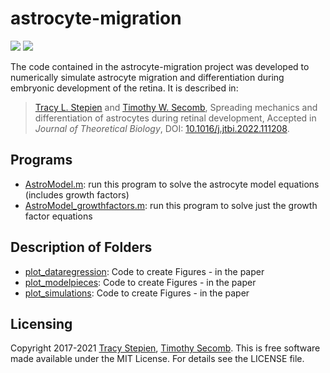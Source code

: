 # astrocyte-migration

<a href="https://github.com/tstepien/astrocyte-migration/"><img src="https://img.shields.io/badge/github-tstepien%2Fastrocyte--migration-blue" /></a> <a href="LICENSE"><img src="https://img.shields.io/badge/license-MIT-blue.svg" /></a>

The code contained in the astrocyte-migration project was developed to numerically simulate astrocyte migration and differentiation during embryonic development of the retina. It is described in:
>[Tracy L. Stepien](https://github.com/tstepien/) and [Timothy W. Secomb](https://physiology.arizona.edu/people/secomb), Spreading mechanics and differentiation of astrocytes
during retinal development, Accepted in *Journal of Theoretical Biology*, DOI: [10.1016/j.jtbi.2022.111208](https://doi.org/10.1016/j.jtbi.2022.111208).

## Programs
+ [AstroModel.m](AstroModel.m): run this program to solve the astrocyte model equations (includes growth factors)
+ [AstroModel_growthfactors.m](AstroModel_growthfactors.m): run this program to solve just the growth factor equations

## Description of Folders
+ [plot_dataregression](plot_dataregression): Code to create Figures - in the paper
+ [plot_modelpieces](plot_modelpieces): Code to create Figures - in the paper
+ [plot_simulations](plot_simulations): Code to create Figures - in the paper

## Licensing
Copyright 2017-2021 [Tracy Stepien](https://github.com/tstepien/), [Timothy Secomb](https://github.com/secomb/). This is free software made available under the MIT License. For details see the LICENSE file.

